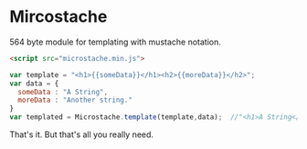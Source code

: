 # Mircostache
564 byte module for templating with mustache notation.  

```html
<script src="microstache.min.js">
```

```javascript
var template = "<h1>{{someData}}</h1><h2>{{moreData}}</h2>";  
var data = {
  someData : "A String",
  moreData : "Another string."
}
var templated = Microstache.template(template,data);  //"<h1>A String</h1><h2>Another String</h2>"
```

That's it. But that's all you really need.


